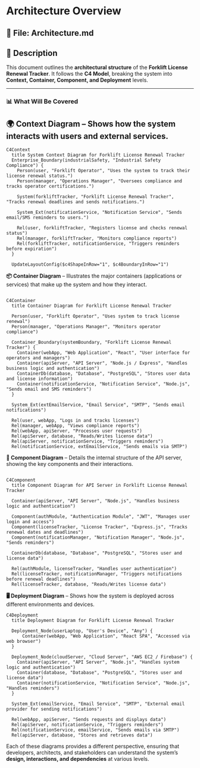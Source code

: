 # Architecture Overview

## 📄 File: Architecture.md

## 📌 Description  
This document outlines the **architectural structure** of the **Forklift License Renewal Tracker**. It follows the **C4 Model**, breaking the system into **Context, Container, Component, and Deployment** levels.

---

### 📊 What Will Be Covered
## 🌍 **Context Diagram** – Shows how the system interacts with users and external services.

```mermaid
C4Context
  title System Context Diagram for Forklift License Renewal Tracker
  Enterprise_Boundary(industrialSafety, "Industrial Safety Compliance") {
    Person(user, "Forklift Operator", "Uses the system to track their license renewal status.")
    Person(manager, "Operations Manager", "Oversees compliance and tracks operator certifications.")
    
    System(forkliftTracker, "Forklift License Renewal Tracker", "Tracks renewal deadlines and sends notifications.")
    
    System_Ext(notificationService, "Notification Service", "Sends email/SMS reminders to users.")
    
    Rel(user, forkliftTracker, "Registers license and checks renewal status")
    Rel(manager, forkliftTracker, "Monitors compliance reports")
    Rel(forkliftTracker, notificationService, "Triggers reminders before expiration")
  }

  UpdateLayoutConfig($c4ShapeInRow="1", $c4BoundaryInRow="1")

```

**📦 Container Diagram** – Illustrates the major containers (applications or services) that make up the system and how they interact.

```mermaid

C4Container
  title Container Diagram for Forklift License Renewal Tracker

  Person(user, "Forklift Operator", "Uses system to track license renewal")
  Person(manager, "Operations Manager", "Monitors operator compliance")

  Container_Boundary(systemBoundary, "Forklift License Renewal Tracker") {
    Container(webApp, "Web Application", "React", "User interface for operators and managers")
    Container(apiServer, "API Server", "Node.js / Express", "Handles business logic and authentication")
    ContainerDb(database, "Database", "PostgreSQL", "Stores user data and license information")
    Container(notificationService, "Notification Service", "Node.js", "Sends email and SMS reminders")
  }

  System_Ext(extEmailService, "Email Service", "SMTP", "Sends email notifications")
  
  Rel(user, webApp, "Logs in and tracks licenses")
  Rel(manager, webApp, "Views compliance reports")
  Rel(webApp, apiServer, "Processes user requests")
  Rel(apiServer, database, "Reads/Writes license data")
  Rel(apiServer, notificationService, "Triggers reminders")
  Rel(notificationService, extEmailService, "Sends emails via SMTP")

```

**🧩 Component Diagram** – Details the internal structure of the API server, showing the key components and their interactions.

```mermaid

C4Component
  title Component Diagram for API Server in Forklift License Renewal Tracker

  Container(apiServer, "API Server", "Node.js", "Handles business logic and authentication")

  Component(authModule, "Authentication Module", "JWT", "Manages user login and access")
  Component(licenseTracker, "License Tracker", "Express.js", "Tracks renewal dates and deadlines")
  Component(notificationManager, "Notification Manager", "Node.js", "Sends reminders")

  ContainerDb(database, "Database", "PostgreSQL", "Stores user and license data")

  Rel(authModule, licenseTracker, "Handles user authentication")
  Rel(licenseTracker, notificationManager, "Triggers notifications before renewal deadlines")
  Rel(licenseTracker, database, "Reads/Writes license data")

```

**🖥️ Deployment Diagram** – Shows how the system is deployed across different environments and devices.

```mermaid
C4Deployment
  title Deployment Diagram for Forklift License Renewal Tracker

  Deployment_Node(userLaptop, "User's Device", "Any") {
      Container(webApp, "Web Application", "React SPA", "Accessed via web browser")
  }
  
  Deployment_Node(cloudServer, "Cloud Server", "AWS EC2 / Firebase") {
    Container(apiServer, "API Server", "Node.js", "Handles system logic and authentication")
    Container(database, "Database", "PostgreSQL", "Stores user and license data")
    Container(notificationService, "Notification Service", "Node.js", "Handles reminders")
  }

  System_Ext(emailService, "Email Service", "SMTP", "External email provider for sending notifications")

  Rel(webApp, apiServer, "Sends requests and displays data")
  Rel(apiServer, notificationService, "Triggers reminders")
  Rel(notificationService, emailService, "Sends emails via SMTP")
  Rel(apiServer, database, "Stores and retrieves data")

```

Each of these diagrams provides a different perspective, ensuring that developers, architects, and stakeholders can understand the system’s **design, interactions, and dependencies** at various levels. 
